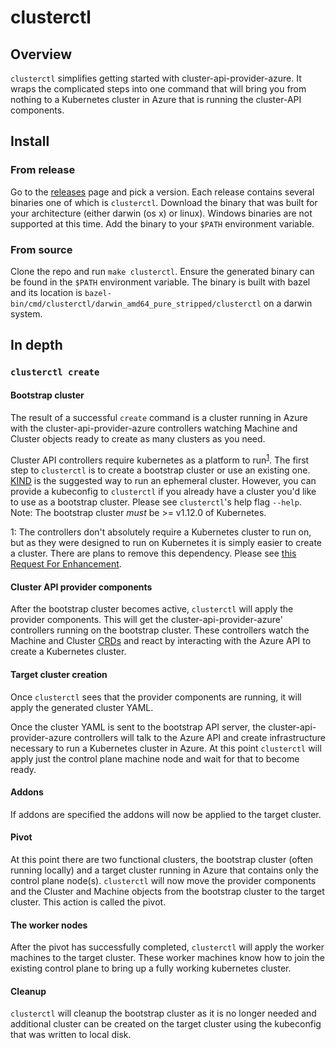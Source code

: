 # clusterctl

## Overview

`clusterctl` simplifies getting started with cluster-api-provider-azure. It wraps
the complicated steps into one command that will bring you from nothing to a
Kubernetes cluster in Azure that is running the cluster-API components.

## Install

### From release

Go to the
[releases](https://github.com/kubernetes-sigs/cluster-api-provider-azure/releases)
page and pick a version. Each release contains several binaries one of which is
`clusterctl`. Download the binary that was built for your architecture (either
darwin (os x) or linux). Windows binaries are not supported at this time. Add
the binary to your `$PATH` environment variable.

### From source

Clone the repo and run `make clusterctl`. Ensure the generated binary can be
found in the `$PATH` environment variable. The binary is built with bazel and
its location is `bazel-bin/cmd/clusterctl/darwin_amd64_pure_stripped/clusterctl`
on a darwin system.

## In depth

### `clusterctl create`

#### Bootstrap cluster

The result of a successful `create` command is a cluster running in Azure with the
cluster-api-provider-azure controllers watching Machine and Cluster objects ready
to create as many clusters as you need.

Cluster API controllers require kubernetes as a platform to
run<sup>[1](#footnote1)</sup>. The first step to `clusterctl` is to create a
bootstrap cluster or use an existing one. [KIND](https://sigs.k8s.io/kind) is
the suggested way to run an ephemeral cluster.
However, you can provide a kubeconfig to `clusterctl` if you already have a
cluster you'd like to use as a bootstrap cluster. Please see `clusterctl`'s help
flag `--help`. Note: The bootstrap cluster *must* be >= v1.12.0 of Kubernetes.

<a name="footnote1">1</a>: The controllers don't absolutely require a Kubernetes
cluster to run on, but as they were designed to run on Kubernetes it is simply
easier to create a cluster. There are plans to remove this dependency. Please
see [this Request For
Enhancement](https://github.com/kubernetes-sigs/cluster-api/issues/557).

#### Cluster API provider components

After the bootstrap cluster becomes active, `clusterctl` will apply the provider
components. This will get the cluster-api-provider-azure' controllers running on
the bootstrap cluster. These controllers watch the Machine and Cluster
[CRDs](https://kubernetes.io/docs/concepts/extend-kubernetes/api-extension/custom-resources/)
and react by interacting with the Azure API to create a Kubernetes cluster.

#### Target cluster creation

Once `clusterctl` sees that the provider components are running, it will apply
the generated cluster YAML.

Once the cluster YAML is sent to the bootstrap API server, the
cluster-api-provider-azure controllers will talk to the Azure API and create
infrastructure necessary to run a Kubernetes cluster in Azure. At this point
`clusterctl` will apply just the control plane machine node and wait for that to
become ready.

#### Addons

If addons are specified the addons will now be applied to the target cluster.

#### Pivot

At this point there are two functional clusters, the bootstrap cluster (often
running locally) and a target cluster running in Azure that contains only the
control plane node(s). `clusterctl` will now move the provider components and
the Cluster and Machine objects from the bootstrap cluster to the target
cluster. This action is called the pivot.

#### The worker nodes

After the pivot has successfully completed, `clusterctl` will apply the worker
machines to the target cluster. These worker machines know how to join the
existing control plane to bring up a fully working kubernetes cluster.

#### Cleanup

`clusterctl` will cleanup the bootstrap cluster as it is no longer needed and
additional cluster can be created on the target cluster using the kubeconfig
that was written to local disk.

